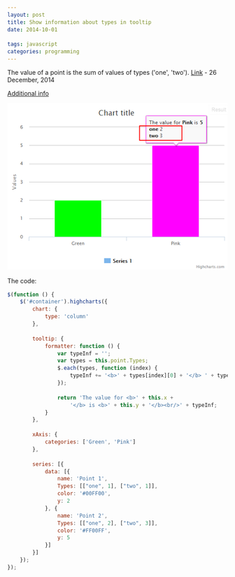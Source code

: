 ```yaml
---
layout: post
title: Show information about types in tooltip
date: 2014-10-01

tags: javascript
categories: programming
---
```

The value of a point is the sum of values of types ('one', 'two').
[Link](http://jsfiddle.net/yo4L215v/) - 26 December, 2014

[Additional info](http://api.highcharts.com/highcharts#tooltip.formatter)

![image](./images/highchart_add_info.png)

The code:
```js
$(function () {
    $('#container').highcharts({
        chart: {
            type: 'column'
        },

        tooltip: {
            formatter: function () {
                var typeInf = '';
                var types = this.point.Types;
                $.each(types, function (index) {
                    typeInf += '<b>' + types[index][0] + '</b> ' + types[index][1] + '<br/>';
                });

                return 'The value for <b>' + this.x +
                    '</b> is <b>' + this.y + '</b><br/>' + typeInf;
            }
        },

        xAxis: {
            categories: ['Green', 'Pink']
        },

        series: [{
            data: [{
                name: 'Point 1',
                Types: [["one", 1], ["two", 1]],
                color: '#00FF00',
                y: 2
            }, {
                name: 'Point 2',
                Types: [["one", 2], ["two", 3]],
                color: '#FF00FF',
                y: 5
            }]
        }]
    });
});
```
